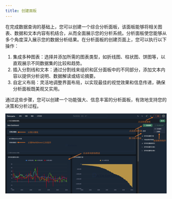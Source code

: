 ```yaml
---
title: 创建面板
---
```


在完成数据查询的基础上，您可以创建一个综合分析面板，该面板能够将相关图表、数据和文本内容有机结合，从而全面展示您的分析系统。分析面板使您能够从多个角度深入展示您的数据分析结果。在分析面板的创建页面上，您可以执行以下操作：

1. 集成多种图表：选择并添加所需的图表类型，如折线图、柱状图、饼图等，以直观展示不同数据集的比较和趋势。
2. 插入分割线和文本：通过分割线来组织和区分面板中的不同部分，添加文本内容以提供分析说明、数据解读或结论摘要。
3. 自定义布局：灵活地调整界面布局，以实现最佳的视觉效果和信息传递，确保分析面板既美观又实用。

通过这些步骤，您可以创建一个功能强大、信息丰富的分析面板，有效地支持您的决策和分析过程。

![Image 面板3](./面板3.png)
